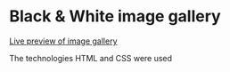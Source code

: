 # Black &amp; White image gallery

<a href="https://developer-vs.github.io/image_gallery/" target="_blank">Live preview of image gallery</a>

The technologies HTML and CSS were used 
